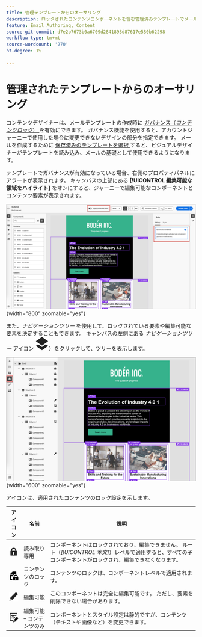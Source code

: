 ```yaml
---
title: 管理テンプレートからのオーサリング
description: ロックされたコンテンツコンポーネントを含む管理済みテンプレートでメールオーサリングを使用する方法を説明します。
feature: Email Authoring, Content
source-git-commit: d7e2b7673b0a6709d2841893d87617e580b62298
workflow-type: tm+mt
source-wordcount: '270'
ht-degree: 1%

---
```


# 管理されたテンプレートからのオーサリング

コンテンツデザイナーは、メールテンプレートの作成時に [ ガバナンス（_コンテンツロック_） ](./template-content-governance.md) を有効にできます。 ガバナンス機能を使用すると、アカウントジャーニーで使用した場合に変更できないデザインの部分を指定できます。 メールを作成するために [ 保存済みのテンプレートを選択 ](./email-authoring.md#select-a-template) すると、ビジュアルデザイナーがテンプレートを読み込み、メールの基礎として使用できるようになります。

テンプレートでガバナンスが有効になっている場合、右側のプロパティパネルにアラートが表示されます。 キャンバスの上部にある **[!UICONTROL 編集可能な領域をハイライト]** をオンにすると、ジャーニーで編集可能なコンポーネントとコンテンツ要素が表示されます。

![ 編集可能な領域を管理テンプレートに表示する ](./assets/email-designer-governed-highlight.png){width="800" zoomable="yes"}

また、_ナビゲーションツリー_ を使用して、ロックされている要素や編集可能な要素を決定することもできます。 キャンバスの左側にある _ナビゲーションツリー_ アイコン ![ リンクアイコン ](../assets/do-not-localize/icon-navigation-tree.svg)）をクリックして、ツリーを表示します。

![ 編集可能な領域を管理テンプレートに表示する ](./assets/email-designer-governed-tree.png){width="600" zoomable="yes"}

アイコンは、適用されたコンテンツのロック設定を示します。

| アイコン | 名前 | 説明 |
|------|------|-------------|
| ![ 読み取り専用アイコン ](../assets/do-not-localize/icon-tree-lock.svg) | 読み取り専用 | コンポーネントはロックされており、編集できません。 ルート（_[!UICONTROL 本文]_）レベルで適用すると、すべての子コンポーネントがロックされ、編集できなくなります。 |
| ![ コンテンツ編集アイコン ](../assets/do-not-localize/icon-tree-content-lock.svg) | コンテンツのロック | コンテンツのロックは、コンポーネントレベルで適用されます。 |
| ![ 編集可能アイコン ](../assets/do-not-localize/icon-edit.svg) | 編集可能 | このコンポーネントは完全に編集可能です。 ただし、要素を削除できない場合があります。 |
| ![ コンテンツ編集アイコン ](../assets/do-not-localize/icon-tree-edit-text.svg) | 編集可能 – コンテンツのみ | コンポーネントとスタイル設定は静的ですが、コンテンツ（テキストや画像など）を変更できます。 |

